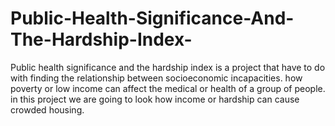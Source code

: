 # Public-Health-Significance-And-The-Hardship-Index-
Public health significance and the hardship index is a project that have to do with finding the relationship between socioeconomic incapacities. how poverty or low income can affect the medical or health of a group of people. in this project we are going to look how income or hardship can cause crowded housing. 
